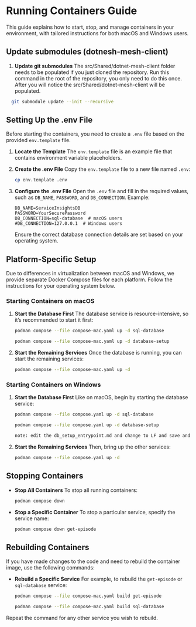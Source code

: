 # Running Containers Guide

This guide explains how to start, stop, and manage containers in your environment, with tailored instructions for both macOS and Windows users.

## Update submodules (dotnesh-mesh-client)

1. **Update git submodules**
   The src/Shared/dotnet-mesh-client folder needs to be populated if you just cloned the repository.
   Run this command in the root of the repository, you only need to do this once.
   After you will notice the src/Shared/dotnet-mesh-client will be populated.

```bash
  git submodule update --init --recursive
```

## Setting Up the .env File

Before starting the containers, you need to create a `.env` file based on the provided `env.template` file.

1. **Locate the Template**
   The `env.template` file is an example file that contains environment variable placeholders.

2. **Create the .env File**
   Copy the `env.template` file to a new file named `.env`:

   ```bash
   cp env.template .env
   ```

3. **Configure the .env File**
   Open the `.env` file and fill in the required values, such as `DB_NAME`, `PASSWORD`, and `DB_CONNECTION`. Example:

   ```env
   DB_NAME=ServiceInsightsDB
   PASSWORD=YourSecurePassword
   DB_CONNECTION=sql-database  # macOS users
   #DB_CONNECTION=127.0.0.1  # Windows users
   ```

   Ensure the correct database connection details are set based on your operating system.

## Platform-Specific Setup

Due to differences in virtualization between macOS and Windows, we provide separate Docker Compose files for each platform. Follow the instructions for your operating system below.

### Starting Containers on macOS

1. **Start the Database First**
   The database service is resource-intensive, so it’s recommended to start it first:

   ```bash
   podman compose --file compose-mac.yaml up -d sql-database

   podman compose --file compose-mac.yaml up -d database-setup

   ```

2. **Start the Remaining Services**
   Once the database is running, you can start the remaining services:

   ```bash
   podman compose --file compose-mac.yaml up -d
   ```

### Starting Containers on Windows

1. **Start the Database First**
   Like on macOS, begin by starting the database service:

   ```bash
   podman compose --file compose.yaml up -d sql-database

   podman compose --file compose.yaml up -d database-setup

   note: edit the db_setup_entrypoint.md and change to LF and save and rebuild the container

   ```

2. **Start the Remaining Services**
   Then, bring up the other services:

   ```bash
   podman compose --file compose.yaml up -d
   ```

## Stopping Containers

- **Stop All Containers**
  To stop all running containers:

  ```bash
  podman compose down
  ```

- **Stop a Specific Container**
  To stop a particular service, specify the service name:

  ```bash
  podman compose down get-episode
  ```

## Rebuilding Containers

If you have made changes to the code and need to rebuild the container image, use the following commands:

- **Rebuild a Specific Service**
  For example, to rebuild the `get-episode` or `sql-database` service:

  ```bash
  podman compose --file compose-mac.yaml build get-episode
  ```

  ```bash
  podman compose --file compose-mac.yaml build sql-database
  ```

Repeat the command for any other service you wish to rebuild.
